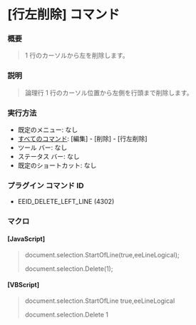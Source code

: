# \[行左削除\] コマンド

### 概要

> 1 行のカーソルから左を削除します。

### 説明

> 論理行 1 行のカーソル位置から左側を行頭まで削除します。

### 実行方法

- 既定のメニュー: なし
- [すべてのコマンド](../../glossary/allcommands): \[編集\] \- \[削除\] \- \[行左削除\]
- ツール バー: なし
- ステータス バー: なし
- 既定のショートカット: なし

### プラグイン コマンド ID

- EEID\_DELETE\_LEFT\_LINE (4302)

### マクロ

#### \[JavaScript\]

> document.selection.StartOfLine(true,eeLineLogical);
>
> document.selection.Delete(1);

#### \[VBScript\]

> document.selection.StartOfLine true,eeLineLogical
>
> document.selection.Delete 1